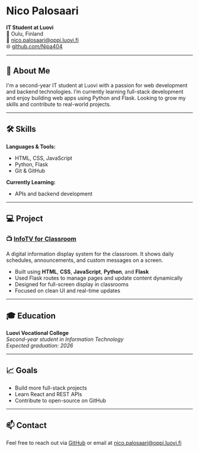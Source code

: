 # Nico Palosaari

**IT Student at Luovi**  
📍 Oulu, Finland  
📧 nico.palosaari@oppi.luovi.fi  
🌐 [github.com/Nipa404](https://github.com/Nipa404)

---

## 🎯 About Me

I'm a second-year IT student at Luovi with a passion for web development and backend technologies. I’m currently learning full-stack development and enjoy building web apps using Python and Flask. Looking to grow my skills and contribute to real-world projects.

---

## 🛠️ Skills

**Languages & Tools:**  
- HTML, CSS, JavaScript  
- Python, Flask  
- Git & GitHub  

**Currently Learning:**   
- APIs and backend development

---

## 💻 Project

### 📺 [InfoTV for Classroom](https://github.com/Nipa404/infotv)  
A digital information display system for the classroom. It shows daily schedules, announcements, and custom messages on a screen.

- Built using **HTML**, **CSS**, **JavaScript**, **Python**, and **Flask**
- Used Flask routes to manage pages and update content dynamically
- Designed for full-screen display in classrooms
- Focused on clean UI and real-time updates

---

## 🎓 Education

**Luovi Vocational College**  
*Second-year student in Information Technology*  
*Expected graduation: 2026*

---

## 📈 Goals

- Build more full-stack projects
- Learn React and REST APIs
- Contribute to open-source on GitHub

---

## 📫 Contact

Feel free to reach out via [GitHub](https://github.com/Nipa404) or email at nico.palosaari@oppi.luovi.fi 

